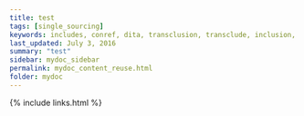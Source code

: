 ```yaml
---
title: test
tags: [single_sourcing]
keywords: includes, conref, dita, transclusion, transclude, inclusion, reference
last_updated: July 3, 2016
summary: "test"
sidebar: mydoc_sidebar
permalink: mydoc_content_reuse.html
folder: mydoc
---
```



{% include links.html %}
